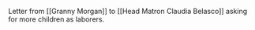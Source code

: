 Letter from [[Granny Morgan]] to [[Head Matron Claudia Belasco]] asking for more children as laborers.